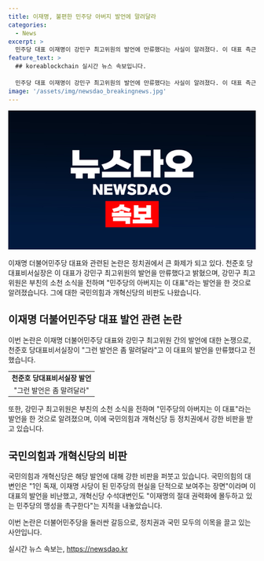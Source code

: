```yaml
---
title: 이재명, 불편한 민주당 아버지 발언에 말려달라
categories:
  - News
excerpt: >
  민주당 대표 이재명이 강민구 최고위원의 발언에 만류했다는 사실이 알려졌다. 이 대표 측근인 천준호 당대표비서실장은 이 대표가 민주당 아버지 발언을 말려다라고 했다고 전했으며, 이에 대해 천 실장은 이 대표도 불편해했다며 국민들이 공감하지 못할 지나친 표현은 자제하라는 취지의 얘기를 했다고 덧붙였다. 이와 관련해 국민의힘 등 여론에서는 논란이 일고 있는 가운데, 김성열 개혁신당 수석대변인은 이재명의 절대 권력화에 몰두하고 있는 민주당의 맹성을 촉구한다고 지적했다.
feature_text: >
  ## koreablockchain 실시간 뉴스 속보입니다.

  민주당 대표 이재명이 강민구 최고위원의 발언에 만류했다는 사실이 알려졌다. 이 대표 측근인 천준호 당대표비서실장은 이 대표가 민주당 아버지 발언을 말려다라고 했다고 전했으며, 이에 대해 천 실장은 이 대표도 불편해했다며 국민들이 공감하지 못할 지나친 표현은 자제하라는 취지의 얘기를 했다고 덧붙였다. 이와 관련해 국민의힘 등 여론에서는 논란이 일고 있는 가운데, 김성열 개혁신당 수석대변인은 이재명의 절대 권력화에 몰두하고 있는 민주당의 맹성을 촉구한다고 지적했다.
image: '/assets/img/newsdao_breakingnews.jpg'
---
```


<p><img src="/assets/img/newsdao_breakingnews.jpg" alt="koreablockchain 속보" /></p>

<p>이재명 더불어민주당 대표와 관련된 논란은 정치권에서 큰 화제가 되고 있다. 천준호 당대표비서실장은 이 대표가 강민구 최고위원의 발언을 만류했다고 밝혔으며, 강민구 최고위원은 부친의 소천 소식을 전하며 "민주당의 아버지는 이 대표"라는 발언을 한 것으로 알려졌습니다. 그에 대한 국민의힘과 개혁신당의 비판도 나왔습니다.</p>

<h2 data-ke-size="size26">이재명 더불어민주당 대표 발언 관련 논란</h2>

<p data-ke-size="size16">이번 논란은 이재명 더불어민주당 대표와 강민구 최고위원 간의 발언에 대한 논쟁으로, 천준호 당대표비서실장이 "그런 발언은 좀 말려달라"고 이 대표의 발언을 만류했다고 전했습니다.</p>

<table>
  <tr>
    <td style="text-align: center; height: 17px;"><b>천준호 당대표비서실장 발언</b></td>
  </tr>
  <tr>
    <td style="text-align: center; height: 17px;">"그런 발언은 좀 말려달라"</td>
  </tr>
</table>

<p data-ke-size="size16">또한, 강민구 최고위원은 부친의 소천 소식을 전하며 "민주당의 아버지는 이 대표"라는 발언을 한 것으로 알려졌으며, 이에 국민의힘과 개혁신당 등 정치권에서 강한 비판을 받고 있습니다.</p>

<h2 data-ke-size="size26">국민의힘과 개혁신당의 비판</h2>

<p data-ke-size="size16">국민의힘과 개혁신당은 해당 발언에 대해 강한 비판을 퍼붓고 있습니다. 국민의힘의 대변인은 "1인 독재, 이재명 사당이 된 민주당의 현실을 단적으로 보여주는 장면"이라며 이 대표의 발언을 비난했고, 개혁신당 수석대변인도 "이재명의 절대 권력화에 몰두하고 있는 민주당의 맹성을 촉구한다"는 지적을 내놓았습니다.</p>

<p data-ke-size="size16">이번 논란은 더불어민주당을 둘러싼 갈등으로, 정치권과 국민 모두의 이목을 끌고 있는 사안입니다.</p>
실시간 뉴스 속보는, <a href="https://newsdao.kr" rel="dofollow">https://newsdao.kr</a>


